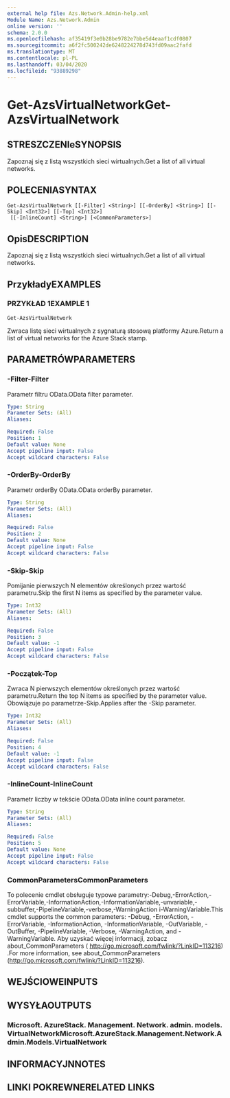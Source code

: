 ```yaml
---
external help file: Azs.Network.Admin-help.xml
Module Name: Azs.Network.Admin
online version: ''
schema: 2.0.0
ms.openlocfilehash: af35419f3e0b28be9782e7bbe5d4eaaf1cdf0807
ms.sourcegitcommit: a6f2fc500242de6248224278d743fd09aac2fafd
ms.translationtype: MT
ms.contentlocale: pl-PL
ms.lasthandoff: 03/04/2020
ms.locfileid: "93889298"
---
```

# <span data-ttu-id="43ccf-101">Get-AzsVirtualNetwork</span><span class="sxs-lookup"><span data-stu-id="43ccf-101">Get-AzsVirtualNetwork</span></span>

## <span data-ttu-id="43ccf-102">STRESZCZENIe</span><span class="sxs-lookup"><span data-stu-id="43ccf-102">SYNOPSIS</span></span>
<span data-ttu-id="43ccf-103">Zapoznaj się z listą wszystkich sieci wirtualnych.</span><span class="sxs-lookup"><span data-stu-id="43ccf-103">Get a list of all virtual networks.</span></span>

## <span data-ttu-id="43ccf-104">POLECENIA</span><span class="sxs-lookup"><span data-stu-id="43ccf-104">SYNTAX</span></span>

```
Get-AzsVirtualNetwork [[-Filter] <String>] [[-OrderBy] <String>] [[-Skip] <Int32>] [[-Top] <Int32>]
 [[-InlineCount] <String>] [<CommonParameters>]
```

## <span data-ttu-id="43ccf-105">Opis</span><span class="sxs-lookup"><span data-stu-id="43ccf-105">DESCRIPTION</span></span>
<span data-ttu-id="43ccf-106">Zapoznaj się z listą wszystkich sieci wirtualnych.</span><span class="sxs-lookup"><span data-stu-id="43ccf-106">Get a list of all virtual networks.</span></span>

## <span data-ttu-id="43ccf-107">Przykłady</span><span class="sxs-lookup"><span data-stu-id="43ccf-107">EXAMPLES</span></span>

### <span data-ttu-id="43ccf-108">PRZYKŁAD 1</span><span class="sxs-lookup"><span data-stu-id="43ccf-108">EXAMPLE 1</span></span>
```
Get-AzsVirtualNetwork
```

<span data-ttu-id="43ccf-109">Zwraca listę sieci wirtualnych z sygnaturą stosową platformy Azure.</span><span class="sxs-lookup"><span data-stu-id="43ccf-109">Return a list of virtual networks for the Azure Stack stamp.</span></span>

## <span data-ttu-id="43ccf-110">PARAMETRÓW</span><span class="sxs-lookup"><span data-stu-id="43ccf-110">PARAMETERS</span></span>

### <span data-ttu-id="43ccf-111">-Filter</span><span class="sxs-lookup"><span data-stu-id="43ccf-111">-Filter</span></span>
<span data-ttu-id="43ccf-112">Parametr filtru OData.</span><span class="sxs-lookup"><span data-stu-id="43ccf-112">OData filter parameter.</span></span>

```yaml
Type: String
Parameter Sets: (All)
Aliases:

Required: False
Position: 1
Default value: None
Accept pipeline input: False
Accept wildcard characters: False
```

### <span data-ttu-id="43ccf-113">-OrderBy</span><span class="sxs-lookup"><span data-stu-id="43ccf-113">-OrderBy</span></span>
<span data-ttu-id="43ccf-114">Parametr orderBy OData.</span><span class="sxs-lookup"><span data-stu-id="43ccf-114">OData orderBy parameter.</span></span>

```yaml
Type: String
Parameter Sets: (All)
Aliases:

Required: False
Position: 2
Default value: None
Accept pipeline input: False
Accept wildcard characters: False
```

### <span data-ttu-id="43ccf-115">-Skip</span><span class="sxs-lookup"><span data-stu-id="43ccf-115">-Skip</span></span>
<span data-ttu-id="43ccf-116">Pomijanie pierwszych N elementów określonych przez wartość parametru.</span><span class="sxs-lookup"><span data-stu-id="43ccf-116">Skip the first N items as specified by the parameter value.</span></span>

```yaml
Type: Int32
Parameter Sets: (All)
Aliases:

Required: False
Position: 3
Default value: -1
Accept pipeline input: False
Accept wildcard characters: False
```

### <span data-ttu-id="43ccf-117">-Początek</span><span class="sxs-lookup"><span data-stu-id="43ccf-117">-Top</span></span>
<span data-ttu-id="43ccf-118">Zwraca N pierwszych elementów określonych przez wartość parametru.</span><span class="sxs-lookup"><span data-stu-id="43ccf-118">Return the top N items as specified by the parameter value.</span></span>
<span data-ttu-id="43ccf-119">Obowiązuje po parametrze-Skip.</span><span class="sxs-lookup"><span data-stu-id="43ccf-119">Applies after the -Skip parameter.</span></span>

```yaml
Type: Int32
Parameter Sets: (All)
Aliases:

Required: False
Position: 4
Default value: -1
Accept pipeline input: False
Accept wildcard characters: False
```

### <span data-ttu-id="43ccf-120">-InlineCount</span><span class="sxs-lookup"><span data-stu-id="43ccf-120">-InlineCount</span></span>
<span data-ttu-id="43ccf-121">Parametr liczby w tekście OData.</span><span class="sxs-lookup"><span data-stu-id="43ccf-121">OData inline count parameter.</span></span>

```yaml
Type: String
Parameter Sets: (All)
Aliases:

Required: False
Position: 5
Default value: None
Accept pipeline input: False
Accept wildcard characters: False
```

### <span data-ttu-id="43ccf-122">CommonParameters</span><span class="sxs-lookup"><span data-stu-id="43ccf-122">CommonParameters</span></span>
<span data-ttu-id="43ccf-123">To polecenie cmdlet obsługuje typowe parametry:-Debug,-ErrorAction,-ErrorVariable,-InformationAction,-InformationVariable,-unvariable,-subbuffer,-PipelineVariable,-verbose,-WarningAction i-WarningVariable.</span><span class="sxs-lookup"><span data-stu-id="43ccf-123">This cmdlet supports the common parameters: -Debug, -ErrorAction, -ErrorVariable, -InformationAction, -InformationVariable, -OutVariable, -OutBuffer, -PipelineVariable, -Verbose, -WarningAction, and -WarningVariable.</span></span> <span data-ttu-id="43ccf-124">Aby uzyskać więcej informacji, zobacz about_CommonParameters ( http://go.microsoft.com/fwlink/?LinkID=113216) .</span><span class="sxs-lookup"><span data-stu-id="43ccf-124">For more information, see about_CommonParameters (http://go.microsoft.com/fwlink/?LinkID=113216).</span></span>

## <span data-ttu-id="43ccf-125">WEJŚCIOWE</span><span class="sxs-lookup"><span data-stu-id="43ccf-125">INPUTS</span></span>

## <span data-ttu-id="43ccf-126">WYSYŁA</span><span class="sxs-lookup"><span data-stu-id="43ccf-126">OUTPUTS</span></span>

### <span data-ttu-id="43ccf-127">Microsoft. AzureStack. Management. Network. admin. models. VirtualNetwork</span><span class="sxs-lookup"><span data-stu-id="43ccf-127">Microsoft.AzureStack.Management.Network.Admin.Models.VirtualNetwork</span></span>

## <span data-ttu-id="43ccf-128">INFORMACYJN</span><span class="sxs-lookup"><span data-stu-id="43ccf-128">NOTES</span></span>

## <span data-ttu-id="43ccf-129">LINKI POKREWNE</span><span class="sxs-lookup"><span data-stu-id="43ccf-129">RELATED LINKS</span></span>
